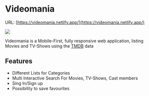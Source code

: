 # Videomania

URL: [https://videomania.netlify.app/](https://videomania.netlify.app/)

![](../main/public/screenshots/vm_mokup.png)

Videomania is a Mobile-First, fully responsive web application, listing Movies and TV-Shows using the [TMDB](https://www.themoviedb.org) data

## Features
* Different Lists for Categories
* Multi Interactive Search For Movies, TV-Shows, Cast members
* Sing In/Sign up 
* Possibility to save favourites 
